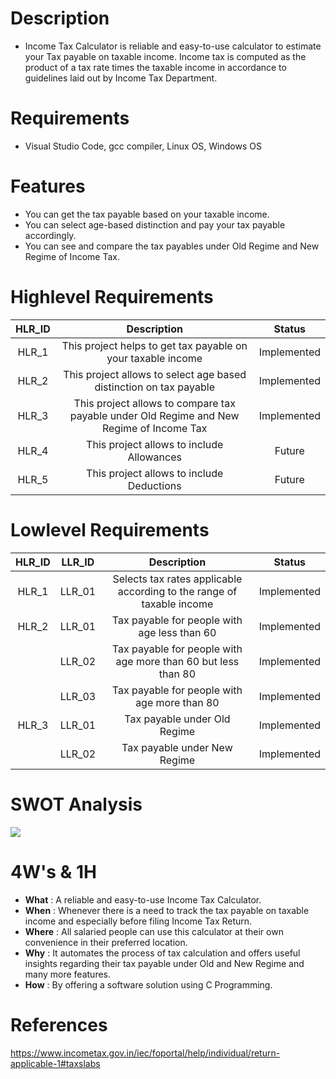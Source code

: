 # Description
* Income Tax Calculator is reliable and easy-to-use calculator to estimate your Tax payable on taxable income. Income tax is computed as the product of a tax rate times the taxable income in accordance to guidelines laid out by Income Tax Department.

# Requirements
* Visual Studio Code, gcc compiler, Linux OS, Windows OS
# Features
* You can get the tax payable based on your taxable income.
* You can select age-based distinction and pay your tax payable accordingly.
* You can see and compare the tax payables under Old Regime and New Regime of Income Tax.
   
# Highlevel Requirements
|HLR_ID|Description|Status|
|:--:|:--:|:--:|
|HLR_1|This project helps to get tax payable on your taxable income|Implemented|
|HLR_2|This project allows to select age based distinction on tax payable|Implemented|
|HLR_3|This project allows to compare tax payable under Old Regime and New Regime of Income Tax|Implemented|
|HLR_4|This project allows to include Allowances|Future|
|HLR_5|This project allows to include Deductions|Future|

    
# Lowlevel Requirements
|HLR_ID|LLR_ID|Description|Status|
|:--:|:--:|:--:|:--:|
|HLR_1|LLR_01|Selects tax rates applicable according to the range of taxable income|Implemented|
|HLR_2|LLR_01|Tax payable for people with age less than 60|Implemented|
||LLR_02|Tax payable for people with age more than 60 but less than 80|Implemented|
||LLR_03|Tax payable for people with age more than 80|Implemented|
|HLR_3|LLR_01|Tax payable under Old Regime|Implemented|
||LLR_02|Tax payable under New Regime|Implemented|



# SWOT Analysis
![](https://github.com/ITSMEUNICK-21/M1_Income_and_Tax_Calculator/blob/main/6_ImagesAndVideos/SWOT%20Analysis.png)

# 4W's & 1H
* **What**  : A reliable and easy-to-use Income Tax Calculator.
* **When**  : Whenever there is a need to track the tax payable on taxable income and especially before filing Income Tax Return.
* **Where** : All salaried people can use this calculator at their own convenience in their preferred location.
* **Why**   : It automates the process of tax calculation and offers useful insights regarding their tax payable under Old and New Regime and many more features.
* **How**   : By offering a software solution using C Programming.

# References

https://www.incometax.gov.in/iec/foportal/help/individual/return-applicable-1#taxslabs

